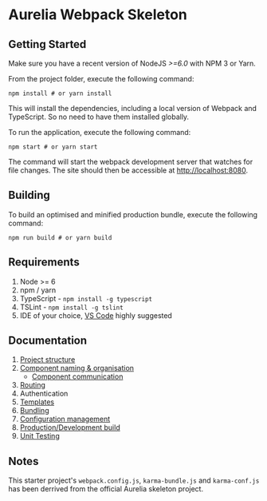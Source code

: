 # Aurelia Webpack Skeleton

## Getting Started
Make sure you have a recent version of NodeJS *>=6.0* with NPM 3 or Yarn.

From the project folder, execute the following command:

```shell
npm install # or yarn install
```

This will install the dependencies, including a local version of Webpack and TypeScript. So no need to have them installed globally.

To run the application, execute the following command:

```shell
npm start # or yarn start
```

The command will start the webpack development server that watches for file changes. The site should then be accessible at [http://localhost:8080](http://localhost:8080/).


## Building
To build an optimised and minified production bundle, execute the following command:

```shell
npm run build # or yarn build
```

## Requirements
1. Node >= 6
2. npm / yarn
3. TypeScript - `npm install -g typescript`
4. TSLint - `npm install -g tslint`
5. IDE of your choice, [VS Code](https://code.visualstudio.com/) highly suggested

## Documentation

1. [Project structure](docs/project-structure.md)
2. [Component naming & organisation](docs/component-naming-organisation.md)
    - [Component communication](docs/component-communication.md)
3. [Routing](docs/routing.md)
4. Authentication
5. [Templates](docs/templates.md)
6. [Bundling](docs/bundling-configuration.md)
7. [Configuration management](docs/bundling-configuration.md)
8. [Production/Development build](docs/bundling-configuration.md)
9. [Unit Testing](docs/unit-testing.md)

## Notes
This starter project's `webpack.config.js`, `karma-bundle.js` and `karma-conf.js` has been derrived from the official Aurelia skeleton project.
